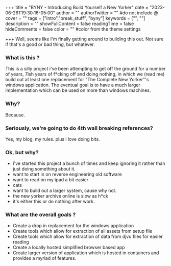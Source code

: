 +++
title = "BYNY - Introducing Build Yourself a New Yorker"
date = "2023-06-26T19:30:16-05:00"
author = ""
authorTwitter = "" #do not include @
cover = ""
tags = ["intro","break_stuff", "byny"]
keywords = ["", ""]
description = ""
showFullContent = false
readingTime = false
hideComments = false
color = "" #color from the theme settings

+++
Well, seems like I'm finally getting around to building this out. Not sure if that's a good or bad thing, but whatever. 


### What is this ? 

This is a silly project i've been attempting to get off the ground for a number of years, 7ish years of f*cking off and doing nothing, in which we (read me) build out at least one replacement for "The Complete New Yorker"'s windows application. The eventual goal is to have a much larger implementation which can be used on more than windows machines. 

### Why?

Because.

### Seriously, we're going to do 4th wall breaking references? 

Yes, my blog, my rules. plus i love doing bits. 

### Ok, but why? 

- i've started this project a bunch of times and keep ignoring it rather than just doing something about it. 
- want to start in on reverse engineering old software
- want to read on my ipad a bit easier 
- cats
- want to build out a larger system, cause why not.
- the new yorker archive online is slow as h*ck
- it's either this or do nothing after work. 


### What are the overall goals ?

- Create a drop in replacement for the windows application 
- Create tools which allow for extraction of all assets from setup file
- Create tools which allow for extraction of data from djvu files for easier reading 
- Create a locally hosted simplified browser based app 
- Create larger version of application which is hosted in containers and provides a myriad of features.